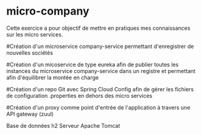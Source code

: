 # micro-company

Cette exercice a pour objectif de mettre en pratiques mes connaissances sur les micro services.

#Création d'un microservice company-service permettant d'enregistrer de nouvelles sociétés

#Création d'un micoservice de type eureka afin de publier toutes les instances du microservice company-service dans un registre et permettant afin d'équilibrer la montée en charge 

#Création d'un repo Git avec Spring Cloud Config afin de gérer les fichiers de configuration .properties en dehors des micro services

#Création d'un proxy comme point d'entrée de l'application à travers une API gateway (zuul)

Base de données h2
Serveur Apache Tomcat

